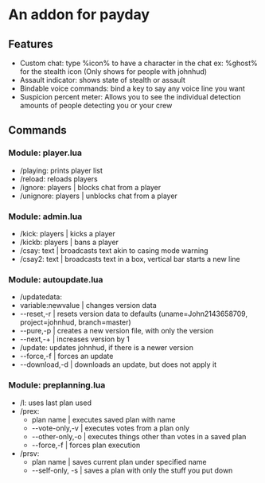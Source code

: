 # An addon for payday

## Features

 - Custom chat: type %icon% to have a character in the chat ex: %ghost% for the stealth icon (Only shows for people with johnhud)
 - Assault indicator: shows state of stealth or assault
 - Bindable voice commands: bind a key to say any voice line you want
 - Suspicion percent meter: Allows you to see the individual detection amounts of people detecting you or your crew

## Commands
### Module: player.lua
 - /playing: prints player list  
 - /reload: reloads players  
 - /ignore: players | blocks chat from a player  
 - /unignore: players | unblocks chat from a player


### Module: admin.lua
 - /kick: players | kicks a player  
 - /kickb: players | bans a player  
 - /csay: text | broadcasts text akin to casing mode warning  
 - /csay2: text | broadcasts text in a box, vertical bar starts a new line


### Module: autoupdate.lua
 - /updatedata:
  - variable:newvalue | changes version data  
  - --reset,-r | resets version data to defaults (uname=John2143658709, project=johnhud, branch=master)  
  - --pure,-p | creates a new version file, with only the version  
  - --next,-+ | increases version by 1  
 - /update: updates johnhud, if there is a newer version
  - --force,-f | forces an update  
   - --download,-d | downloads an update, but does not apply it  

### Module: preplanning.lua
 - /l: uses last plan used  
 - /prex: 
   - plan name | executes saved plan with name  
   - --vote-only,-v | executes votes from a plan only  
   - --other-only,-o | executes things other than votes in a saved plan  
   - --force,-f | forces plan execution  
 - /prsv:
   - plan name | saves current plan under specified name  
   - --self-only, -s | saves a plan with only the stuff you put down  
